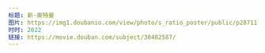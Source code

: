 ```yaml
---
标题: 新·奥特曼
图片: https://img1.doubanio.com/view/photo/s_ratio_poster/public/p2871162289.jpg
时时: 2022
链接: https://movie.douban.com/subject/30482587/
---
```

